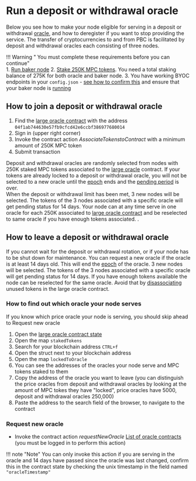 # Run a deposit or withdrawal oracle

Below you see how to make your node eligible for serving in a deposit or
withdrawal [oracle](../pbc-fundamentals/dictionary.md#oracle-node), and how to deregister if you want to stop providing
the service. The transfer of cryptocurrencies to and from PBC is facilitated by deposit and withdrawal oracles each 
consisting of three nodes.

!!! Warning " You must complete these requirements before you can continue"    
    1. [Run baker node](run-a-baker-node.md)
    2. [Stake 250K MPC tokens](https://browser.partisiablockchain.com/node-operation). You need a total staking balance of 275K for both oracle and baker node.
    3. You have working BYOC endpoints in your `config.json` - [see how to confirm this](node-health-and-maintenance.md#confirm-that-your-byoc-endpoints-are-working) and ensure that your baker node is [running](node-health-and-maintenance.md#is-your-baker-node-working)



## How to join a deposit or withdrawal oracle

1. Find
   the [large oracle contract](https://browser.partisiablockchain.com/contracts/04f1ab744630e57fb9cfcd42e6ccbf386977680014/associateTokensToContract)
   with the address `04f1ab744630e57fb9cfcd42e6ccbf386977680014`
2. Sign in (upper right corner)
3. Invoke the contract action _AssociateTokenstoContract_ with a minimum amount of 250K MPC token
4. Submit transaction

Deposit and withdrawal oracles are randomly selected from nodes with 250K staked MPC tokens associated to the [large oracle](../pbc-fundamentals/governance-system-smart-contracts-overview.md#node-operation)
contract. If your tokens are already locked to a deposit or withdrawal oracle, you will not be selected to a new oracle until the [epoch](../pbc-fundamentals/dictionary.md#epoch) ends and the [pending period](node-payment-rewards-and-risks.md#how-long-does-it-take-to-retrieve-stakes-from-a-node-service) is over.  
When the deposit or withdrawal limit has been met, 3 new nodes will be selected. The tokens of the 3 nodes
associated with a specific oracle will get pending status for 14 days. Your node can at any time serve in one oracle for each 250K associated to [large oracle contract](https://browser.partisiablockchain.com/contracts/04f1ab744630e57fb9cfcd42e6ccbf386977680014/associateTokensToContract)  and be
reselected to same oracle if you have enough tokens associated.
.

## How to leave a deposit or withdrawal oracle

If you cannot wait for the deposit or withdrawal rotation, or if your node has to be shut down for
maintenance. You can request a new oracle if the oracle is at least 14 days old. This will end the [epoch](../pbc-fundamentals/dictionary.md#epoch) of the
oracle. 3 new nodes will be selected. The tokens of the 3 nodes associated with a specific oracle will get pending
status for 14 days. If you have enough tokens available the node can be reselected for the same oracle. Avoid that by
[disassociating](https://browser.partisiablockchain.com/contracts/04f1ab744630e57fb9cfcd42e6ccbf386977680014/disassociateTokensFromContract)
unused tokens in the large oracle contract.

### How to find out which oracle your node serves

If you know which price oracle your node is serving, you should skip ahead to Request new oracle

1. Open the [large oracle contract state](https://browser.partisiablockchain.com/contracts/04f1ab744630e57fb9cfcd42e6ccbf386977680014?tab=state)
2. Open the map `stakedTokens`
3. Search for your blockchain address `CTRL+f`
4. Open the struct next to your blockchain address
5. Open the map `lockedToOracle`
6. You can see the addresses of the oracles your node serve and MPC tokens staked to them
7. Copy the address of the oracle you want to leave (you can distinguish the price oracles from deposit and withdrawal oracles by looking at the amount of MPC tokes they have "locked", price oracles have 5000, deposit and withdrawal oracles 250,000)
8. Paste the address to the search field of the browser, to navigate to the contract

### Request new oracle   

- Invoke the contract action _requestNewOracle_ [List of oracle contracts](../pbc-fundamentals/byoc/bridging-byoc-by-sending-transactions.md#bridgeable-coins-on-mainnet) (you must be logged in to perform this action)   
 

!!! note "Note"
    You can only invoke this action if you are serving in the oracle and
    14 days have passed since the oracle was last changed, confirm this in the contract state by checking the unix
    timestamp in the field named `"oracleTimestamp"`
    
